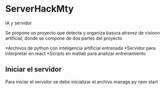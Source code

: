 # ServerHackMty


 IA y servidor

Se propone un proyecto que detecta y organiza basura atravez de visioon artificial, donde se compone de dos partes del proyecto

*Archivos de python con inteligencia artificial entrenada
*Servidor para interpretar en react
*Scripts en matlab para analizar entrenamiento

## Iniciar el servidor

Para iniciar el servidor se debe inicializar el archivo 
manage.py
npm start
